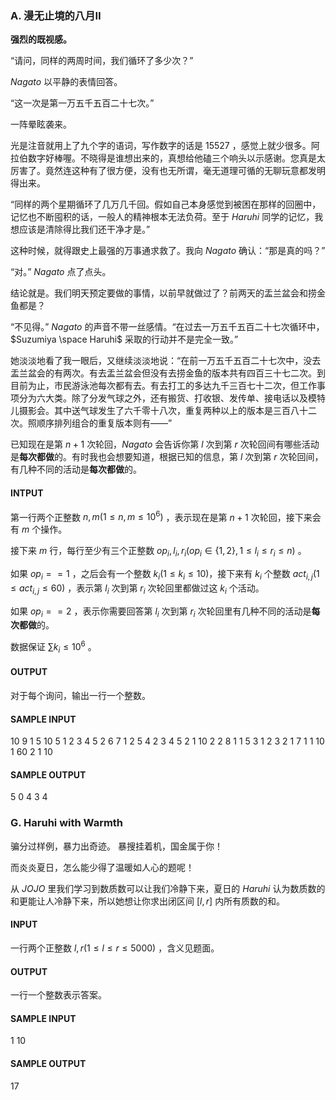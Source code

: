 ### A. 漫无止境的八月Ⅱ

**强烈的既视感。**

“请问，同样的两周时间，我们循环了多少次？”

$Nagato$ 以平静的表情回答。

“这一次是第一万五千五百二十七次。”

一阵晕眩袭来。

光是注音就用上了九个字的语词，写作数字的话是 $15527$ ，感觉上就少很多。阿拉伯数字好棒喔。不晓得是谁想出来的，真想给他磕三个响头以示感谢。您真是太厉害了。竟然连这种有了很方便，没有也无所谓，毫无道理可循的无聊玩意都发明得出来。

“同样的两个星期循环了几万几千回。假如自己本身感觉到被困在那样的回圈中，记忆也不断囤积的话，一般人的精神根本无法负荷。至于 $Haruhi$ 同学的记忆，我想应该是清除得比我们还干净才是。”

这种时候，就得跟史上最强的万事通求救了。我向 $Nagato$ 确认：“那是真的吗？”

“对。” $Nagato$ 点了点头。

结论就是。我们明天预定要做的事情，以前早就做过了？前两天的盂兰盆会和捞金鱼都是？

“不见得。” $Nagato$ 的声音不带一丝感情。“在过去一万五千五百二十七次循环中，$Suzumiya \space Haruhi$ 采取的行动并不是完全一致。”

她淡淡地看了我一眼后，又继续淡淡地说：“在前一万五千五百二十七次中，没去盂兰盆会的有两次。有去盂兰盆会但没有去捞金鱼的版本共有四百三十七二次。到目前为止，市民游泳池每次都有去。有去打工的多达九千三百七十二次，但工作事项分为六大类。除了分发气球之外，还有搬货、打收银、发传单、接电话以及模特儿摄影会。其中送气球发生了六千零十八次，重复两种以上的版本是三百八十二次。照顺序排列组合的重复版本则有——”

已知现在是第 $n+1$ 次轮回，$Nagato$ 会告诉你第 $l$ 次到第 $r$ 次轮回间有哪些活动是**每次都做**的。有时我也会想要知道，根据已知的信息，第 $l$ 次到第 $r$ 次轮回间，有几种不同的活动是**每次都做**的。



#### INTPUT

第一行两个正整数 $n,m(1 \leq n,m \leq 10^6)$ ，表示现在是第 $n+1$ 次轮回，接下来会有 $m$ 个操作。

接下来 $m$ 行，每行至少有三个正整数 $op_i,l_i,r_i(op_i \in \{ 1,2\},1 \leq l_i \leq r_i \leq n)$ 。

如果 $op_i==1$ ，之后会有一个整数 $k_i(1 \leq k_i \leq 10)$，接下来有 $k_i$ 个整数 $act_{i,j}(1 \leq act_{i,j} \leq 60)$ ，表示第 $l_i$ 次到第 $r_i$ 次轮回里都做过这 $k_i$ 个活动。

如果 $op_i==2$ ，表示你需要回答第 $l_i$ 次到第 $r_i$ 次轮回里有几种不同的活动是**每次都做**的。

数据保证 $\sum k_i \leq 10^6$ 。



#### OUTPUT

对于每个询问，输出一行一个整数。



#### SAMPLE INPUT

10 9
1 5 10 5 1 2 3 4 5
2 6 7
1 2 5 4 2 3 4 5
2 1 10
2 2 8
1 1 5 3 1 2 3 
2 1 7
1 1 10 1 60
2 1 10

#### SAMPLE OUTPUT

5
0
4
3
4



### G. Haruhi with Warmth

骗分过样例，暴力出奇迹。
暴搜挂着机，国金属于你！

而炎炎夏日，怎么能少得了温暖如人心的题呢！

从 $JOJO$ 里我们学习到数质数可以让我们冷静下来，夏日的 $Haruhi$ 认为数质数的和更能让人冷静下来，所以她想让你求出闭区间 $[l,r]$ 内所有质数的和。



#### INPUT

一行两个正整数 $l,r(1 \leq l \leq r \leq 5000)$ ，含义见题面。



#### OUTPUT

一行一个整数表示答案。



#### SAMPLE INPUT

1 10



#### SAMPLE OUTPUT

17


